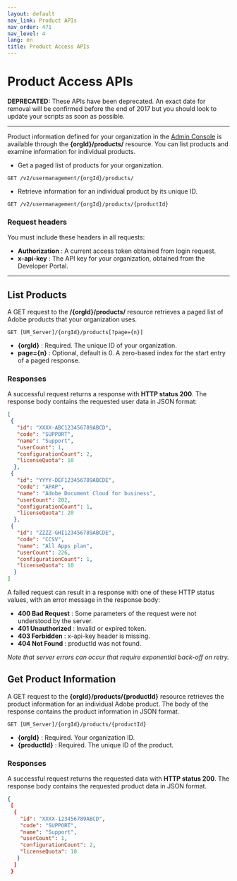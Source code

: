 ```yaml
---
layout: default
nav_link: Product APIs
nav_order: 471
nav_level: 4
lang: en
title: Product Access APIs
---
```

# <a name="productApis" class="api-ref-title">Product Access APIs</a>

**DEPRECATED:** These APIs have been deprecated. An exact date for removal will be confirmed before the end of 2017 but you should look to update your scripts as soon as possible.

<hr class="api-ref-rule">

Product information defined for your organization in the [Admin Console](https://adminconsole.adobe.com/enterprise/) is available through the **{orgId}/products/** resource. You can list products and examine information for individual products.

* Get a paged list of products for your organization.

```
GET /v2/usermanagement/{orgId}/products/
```
* Retrieve information for an individual product by its unique ID.

```
GET /v2/usermanagement/{orgId}/products/{productId}
```
### Request headers

You must include these headers in all requests:

* **Authorization** : A current access token obtained from login request.
* **x-api-key** : The API key for your organization, obtained from the Developer Portal.

***

## List Products

A GET request to the **/{orgId}/products/** resource retrieves a paged list of Adobe products that your organization uses.

```
GET [UM_Server]/{orgId}/products[?page={n}]
```

* **{orgId}** : Required. The unique ID of your organization.
* **page={n}** : Optional, default is 0. A zero-based index for the start entry of a paged response.

### Responses

A successful request returns a response with **HTTP status 200**. The response body contains the requested user data in JSON format:

```json
[
 {
   "id": "XXXX-ABC123456789ABCD",
   "code": "SUPPORT",
   "name": "Support",
   "userCount": 1,
   "configurationCount": 2,
   "licenseQuota": 10
  },
 {
   "id": "YYYY-DEF123456789ABCDE",
   "code": "APAP",
   "name": "Adobe Document Cloud for business",
   "userCount": 202,
   "configurationCount": 1,
   "licenseQuota": 20
  },
 {
   "id": "ZZZZ-GHI123456789ABCDE",
   "code": "CCSV",
   "name": "All Apps plan",
   "userCount": 226,
   "configurationCount": 1,
   "licenseQuota": 10
  }
]
```

A failed request can result in a response with one of these HTTP status values, with an error message in the response body:

* **400 Bad Request** : Some parameters of the request were not understood by the server.
* **401 Unauthorized** : Invalid or expired token.
* **403 Forbidden** : x-api-key header is missing.
* **404 Not Found** : productId was not found.

_Note that server errors can occur that require exponential back-off on retry._

## Get Product Information

A GET request to the **{orgId}/products/{productId}** resource retrieves the product information for an individual Adobe product. The body of the response contains the product information in JSON format.

```
GET [UM_Server]/{orgId}/products/{productId}
```

* **{orgId}** : Required. Your organization ID.
* **{productId}** : Required. The unique ID of the product.

### Responses

A successful request returns the requested data with **HTTP status 200**. The response body contains the requested product data in JSON format.

```json
{
 [
  {
    "id": "XXXX-123456789ABCD",
    "code": "SUPPORT",
    "name": "Support",
    "userCount": 1,
    "configurationCount": 2,
    "licenseQuota": 10
   }
  ]
 }
```


